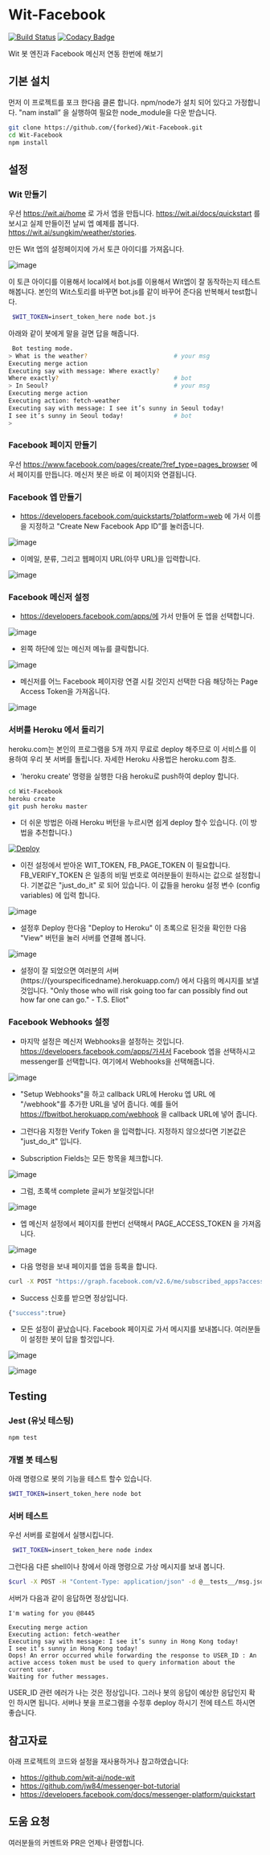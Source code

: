 # Wit-Facebook
[![Build Status](https://travis-ci.org/hunkim/Wit-Facebook.svg?branch=master)](https://travis-ci.org/hunkim/Wit-Facebook)
[![Codacy Badge](https://api.codacy.com/project/badge/grade/7442b6c4eb6b48a890d751c0da5a3b6d)](https://www.codacy.com/app/hunkim/Wit-Facebook)

Wit 봇 엔진과 Facebook 메신저 연동 한번에 해보기

## 기본 설치
먼저 이 프로젝트를 포크 한다음 클론 합니다. npm/node가 설치 되어 있다고 가정합니다. "nam install” 을 실행하여 필요한 node_module을 다운 받습니다.
```bash
git clone https://github.com/{forked}/Wit-Facebook.git
cd Wit-Facebook
npm install
 ```

## 설정
### Wit 만들기

우선 https://wit.ai/home 로 가서 엡을 만듭니다. https://wit.ai/docs/quickstart 를 보시고 실제 만들이전 날씨 엡 예제를 봅니다. https://wit.ai/sungkim/weather/stories.

만든 Wit 엡의 설정페이지에 가서 토큰 아이디를 가져옵니다.

![image](https://cloud.githubusercontent.com/assets/901975/14757067/58f03050-0922-11e6-813d-831df8614303.png)

이 토큰 아이디를 이용해서 local에서 bot.js를 이용해서 Wit엡이 잘 동작하는지 테스트 해봅니다. 본인의 Wit스토리를 바꾸면 bot.js를 같이 바꾸어 준다음 반복해서 test합니다.

```bash
 $WIT_TOKEN=insert_token_here node bot.js
 ```

 아래와 같이 봇에게 말을 걸면 답을 해줍니다.

```bash
 Bot testing mode.
> What is the weather?                        # your msg
Executing merge action
Executing say with message: Where exactly?
Where exactly?                                # bot
> In Seoul?                                   # your msg
Executing merge action
Executing action: fetch-weather
Executing say with message: I see it’s sunny in Seoul today!
I see it’s sunny in Seoul today!              # bot
>
```

### Facebook 페이지 만들기
우선 https://www.facebook.com/pages/create/?ref_type=pages_browser 에서 페이지를 만듭니다. 메신저 봇은 바로 이 페이지와 연결됩니다.

### Facebook 엡 만들기

* https://developers.facebook.com/quickstarts/?platform=web 에 가서 이름을 지정하고 "Create New Facebook App ID”를 눌러줍니다.

![image](https://cloud.githubusercontent.com/assets/901975/14749905/b557bf80-08f4-11e6-8218-2dd8dc7d529c.png)

* 이메일, 분류, 그리고 웹페이지 URL(아무 URL)을 입력합니다.

![image](https://cloud.githubusercontent.com/assets/901975/14749960/ef969b94-08f4-11e6-9fa6-3294a47fcf4e.png)

### Facebook 메신저 설정

* https://developers.facebook.com/apps/에 가서 만들어 둔 엡을 선택합니다.

![image](https://cloud.githubusercontent.com/assets/901975/14757262/32399512-0924-11e6-924f-6b52d6303ecf.png)

* 왼쪽 하단에 있는 메신저 메뉴를 클릭합니다.

![image](https://cloud.githubusercontent.com/assets/901975/14750051/6733be3e-08f5-11e6-9da7-a35eb2720298.png)

* 메신저를 어느 Facebook 페이지랑 연결 시킬 것인지 선택한 다음 해당하는 Page Access Token을 가져옵니다.

![image](https://cloud.githubusercontent.com/assets/901975/14757285/78e65248-0924-11e6-9ffb-e6226a7d434f.png)

### 서버를 Heroku 에서 돌리기
heroku.com는 본인의 프로그램을 5개 까지 무료로 deploy 해주므로 이 서비스를 이용하여 우리 봇 서버를 돌립니다. 자세한 Heroku 사용법은 heroku.com 참조.

* 'heroku create' 명령을 실행한 다음 heroku로 push하여 deploy 합니다.

```bash
cd Wit-Facebook
heroku create
git push heroku master
```

* 더 쉬운 방법은 아래 Heroku 버턴을 누르시면 쉽게 deploy 할수 있습니다. (이 방법을 추천합니다.)

[![Deploy](https://www.herokucdn.com/deploy/button.svg)](https://heroku.com/deploy)

* 이전 설정에서 받아온 WIT_TOKEN, FB_PAGE_TOKEN 이 필요합니다. FB_VERIFY_TOKEN 은 일종의 비밀 번호로 여러분들이 원하시는 값으로 설정합니다.
기본값은 "just_do_it" 로 되어 있습니다. 이 값들을 heroku 설정 변수 (config variables) 에 입력 합니다.

![image](https://cloud.githubusercontent.com/assets/901975/14750245/627a5d20-08f6-11e6-9672-f19b3719eb2b.png)

* 설정후 Deploy 한다음 "Deploy to Heroku" 이 초록으로 된것을 확인한 다음 "View" 버턴을 눌러 서버를 연결해 봅니다.

![image](https://cloud.githubusercontent.com/assets/901975/14750332/d59fad46-08f6-11e6-9f24-16fff6b98898.png)

* 설정이 잘 되었으면 여러분의 서버 (https://{yourspecificedname}.herokuapp.com/) 에서 다음의 메시지를 보낼 것입니다.
"Only those who will risk going too far can possibly find out how far one can go." - T.S. Eliot"

### Facebook Webhooks 설정
* 마지막 설정은 메신저 Webhooks을 설정하는 것입니다. https://developers.facebook.com/apps/가셔서 Facebook 엡을 선택하시고 messenger를 선택합니다. 여기에서 Webhooks을 선택해줍니다.

![image](https://cloud.githubusercontent.com/assets/901975/14750370/0d98de98-08f7-11e6-8c6b-85733dab4fb4.png)

* "Setup Webhooks"을 하고 callback URL에 Heroku 엡 URL 에  "/webhook"를 추가한 URL을 넣어 줍니다. 예를 들어 https://fbwitbot.herokuapp.com/webhook 을 callback URL에 넣어 줍니다.

* 그런다음 지정한 Verify Token 을 입력합니다. 지정하지 않으셨다면 기본값은 "just_do_it" 입니다.

* Subscription Fields는 모든 항목을 체크합니다.

![image](https://cloud.githubusercontent.com/assets/901975/14750713/c64e4ee0-08f8-11e6-8745-2ebc746ae367.png)

* 그럼, 초록색 complete 글씨가 보일것입니다!

![image](https://cloud.githubusercontent.com/assets/901975/14750734/e59c1016-08f8-11e6-9333-fbb7c92dd342.png)

* 엡 메신저 설정에서 페이지를 한번더 선택해서 PAGE_ACCESS_TOKEN 을 가져옵니다.

![image](https://cloud.githubusercontent.com/assets/901975/14757285/78e65248-0924-11e6-9ffb-e6226a7d434f.png)

* 다음 명령을 보내 페이지를 엡을 등록을 합니다.

```bash
curl -X POST "https://graph.facebook.com/v2.6/me/subscribed_apps?access_token=<PAGE_ACCESS_TOKEN>"
```
* Success 신호를 받으면 정상입니다.
```bash
{"success":true}
```

* 모든 설정이 끝났습니다. Facebook 페이지로 가서 메시지를 보내봅니다. 여러분들이 설정한 봇이 답을 할것입니다.

![image](https://cloud.githubusercontent.com/assets/901975/14750786/20ddf0a4-08f9-11e6-9c9c-719d1020e5d8.png)

![image](https://cloud.githubusercontent.com/assets/901975/14751164/2a485e2a-08fb-11e6-9a98-fd79bb0773f7.png)

## Testing
### Jest (유닛 테스팅)
 ```bash
 npm test
 ```

### 개별 봇 테스팅
아래 명령으로 봇의 기능을 테스트 할수 있습니다.
 ```bash
 $WIT_TOKEN=insert_token_here node bot
 ```

### 서버 테스트
우선 서버를 로컬에서 실행시킵니다.

```bash
 $WIT_TOKEN=insert_token_here node index
 ```
그런다음 다른 shell이나 창에서 아래 명령으로 가상 메시지를 보내 봅니다.
 ```bash
 $curl -X POST -H "Content-Type: application/json" -d @__tests__/msg.json http://localhost:8445/webhook
```

서버가 다음과 같이 응답하면 정상입니다.
```
I'm wating for you @8445

Executing merge action
Executing action: fetch-weather
Executing say with message: I see it’s sunny in Hong Kong today!
I see it’s sunny in Hong Kong today!
Oops! An error occurred while forwarding the response to USER_ID : An active access token must be used to query information about the current user.
Waiting for futher messages.
```

USER_ID 관련 에러가 나는 것은 정상입니다. 그러나 봇의 응답이 예상한 응답인지 확인 하시면 됩니다. 서버나 봇을 프로그램을 수정후 deploy 하시기 전에 테스트 하시면 좋습니다.

## 참고자료
아래 프로젝트의 코드와 설정을 재사용하거나 참고하였습니다:
* https://github.com/wit-ai/node-wit
* https://github.com/jw84/messenger-bot-tutorial
* https://developers.facebook.com/docs/messenger-platform/quickstart

## 도움 요청
여러분들의 커멘트와 PR은 언제나 환영합니다.
